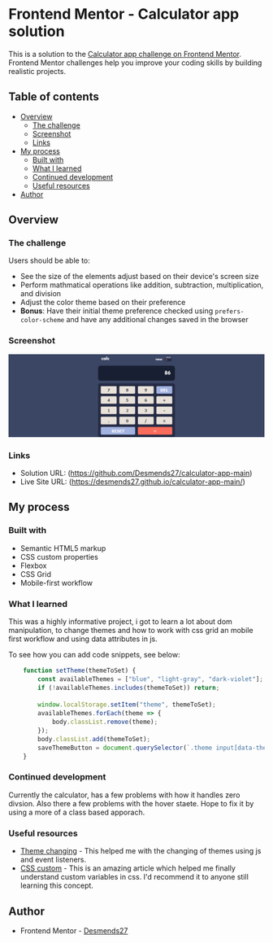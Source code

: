 # Frontend Mentor - Calculator app solution

This is a solution to the [Calculator app challenge on Frontend Mentor](https://www.frontendmentor.io/challenges/calculator-app-9lteq5N29). Frontend Mentor challenges help you improve your coding skills by building realistic projects. 

## Table of contents

- [Overview](#overview)
  - [The challenge](#the-challenge)
  - [Screenshot](#screenshot)
  - [Links](#links)
- [My process](#my-process)
  - [Built with](#built-with)
  - [What I learned](#what-i-learned)
  - [Continued development](#continued-development)
  - [Useful resources](#useful-resources)
- [Author](#author)

## Overview

### The challenge

Users should be able to:

- See the size of the elements adjust based on their device's screen size
- Perform mathmatical operations like addition, subtraction, multiplication, and division
- Adjust the color theme based on their preference
- **Bonus**: Have their initial theme preference checked using `prefers-color-scheme` and have any additional changes saved in the browser

### Screenshot

![](./Screen%20Shot%202024-02-10%20at%2012.52.34-fullpage.png)


### Links

- Solution URL: (https://github.com/Desmends27/calculator-app-main)
- Live Site URL: (https://desmends27.github.io/calculator-app-main/)

## My process

### Built with

- Semantic HTML5 markup
- CSS custom properties
- Flexbox
- CSS Grid
- Mobile-first workflow


### What I learned

This was a highly informative project, i got to learn a lot about dom manipulation, to change themes and
how to work with css grid an mobile first workflow and using data attributes in js.

To see how you can add code snippets, see below:

```js
    function setTheme(themeToSet) {
        const availableThemes = ["blue", "light-gray", "dark-violet"]; /* Prevents light mode */
        if (!availableThemes.includes(themeToSet)) return;

        window.localStorage.setItem("theme", themeToSet);
        availableThemes.forEach(theme => {
            body.classList.remove(theme);
        });
        body.classList.add(themeToSet);
        saveThemeButton = document.querySelector(`.theme input[data-theme="${themeToSet}"]`);
    }

```

### Continued development

Currently the calculator, has a few problems with how it handles zero divsion. Also there a  few problems with the hover staete. Hope to fix it by using a more of a class based apporach.

### Useful resources

- [Theme changing](https://javascript.plainenglish.io/how-to-make-a-system-light-dark-theme-selector-4e70322205d7) - This helped me  with the changing of themes using js and event listeners.
- [CSS custom](https://developer.mozilla.org/en-US/docs/Web/CSS/Using_CSS_custom_properties) - This is an amazing article which helped me finally understand custom variables in css. I'd recommend it to anyone still learning this concept.


## Author

- Frontend Mentor - [Desmends27](https://www.frontendmentor.io/profile/Desmend27)
